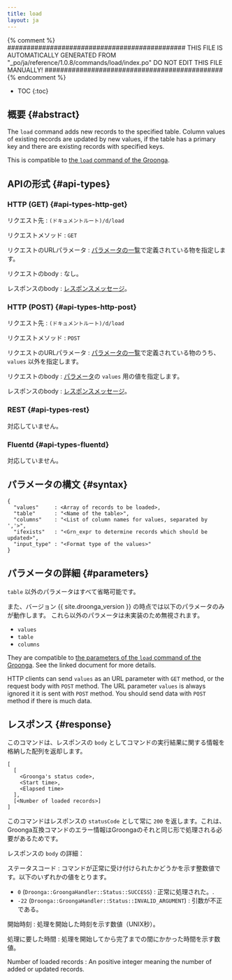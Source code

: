 ```yaml
---
title: load
layout: ja
---
```


{% comment %}
##############################################
  THIS FILE IS AUTOMATICALLY GENERATED FROM
  "_po/ja/reference/1.0.8/commands/load/index.po"
  DO NOT EDIT THIS FILE MANUALLY!
##############################################
{% endcomment %}


* TOC
{:toc}

## 概要 {#abstract}

The `load` command adds new records to the specified table.
Column values of existing records are updated by new values, if the table has a primary key and there are existing records with specified keys.

This is compatible to [the `load` command of the Groonga](http://groonga.org/docs/reference/commands/load.html).

## APIの形式 {#api-types}

### HTTP (GET) {#api-types-http-get}

リクエスト先
: `(ドキュメントルート)/d/load`

リクエストメソッド
: `GET`

リクエストのURLパラメータ
: [パラメータの一覧](#parameters)で定義されている物を指定します。

リクエストのbody
: なし。

レスポンスのbody
: [レスポンスメッセージ](#response)。

### HTTP (POST) {#api-types-http-post}

リクエスト先
: `(ドキュメントルート)/d/load`

リクエストメソッド
: `POST`

リクエストのURLパラメータ
: [パラメータの一覧](#parameters)で定義されている物のうち、`values` 以外を指定します。

リクエストのbody
: [パラメータ](#parameters)の `values` 用の値を指定します。

レスポンスのbody
: [レスポンスメッセージ](#response)。

### REST {#api-types-rest}

対応していません。

### Fluentd {#api-types-fluentd}

対応していません。

## パラメータの構文 {#syntax}

    {
      "values"     : <Array of records to be loaded>,
      "table"      : "<Name of the table>",
      "columns"    : "<List of column names for values, separated by ','>",
      "ifexists"   : "<Grn_expr to determine records which should be updated>",
      "input_type" : "<Format type of the values>"
    }

## パラメータの詳細 {#parameters}

`table` 以外のパラメータはすべて省略可能です。

また、バージョン {{ site.droonga_version }} の時点では以下のパラメータのみが動作します。
これら以外のパラメータは未実装のため無視されます。

 * `values`
 * `table`
 * `columns`

They are compatible to [the parameters of the `load` command of the Groonga](http://groonga.org/docs/reference/commands/load.html#parameters). See the linked document for more details.

HTTP clients can send `values` as an URL parameter with `GET` method, or the request body with `POST` method.
The URL parameter `values` is always ignored it it is sent with `POST` method.
You should send data with `POST` method if there is much data.

## レスポンス {#response}

このコマンドは、レスポンスの `body` としてコマンドの実行結果に関する情報を格納した配列を返却します。

    [
      [
        <Groonga's status code>,
        <Start time>,
        <Elapsed time>
      ],
      [<Number of loaded records>]
    ]

このコマンドはレスポンスの `statusCode` として常に `200` を返します。これは、Groonga互換コマンドのエラー情報はGroongaのそれと同じ形で処理される必要があるためです。

レスポンスの `body` の詳細：

ステータスコード
: コマンドが正常に受け付けられたかどうかを示す整数値です。以下のいずれかの値をとります。
  
   * `0` (`Droonga::GroongaHandler::Status::SUCCESS`) : 正常に処理された。.
   * `-22` (`Droonga::GroongaHandler::Status::INVALID_ARGUMENT`) : 引数が不正である。

開始時刻
: 処理を開始した時刻を示す数値（UNIX秒）。

処理に要した時間
: 処理を開始してから完了までの間にかかった時間を示す数値。

Number of loaded records
: An positive integer meaning the number of added or updated records.
